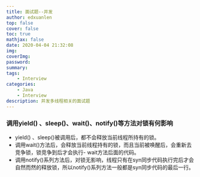 ```yaml
---
title: 面试题--并发
author: edxuanlen
top: false
cover: false
toc: true
mathjax: false
date: 2020-04-04 21:32:08
img:
coverImg:
password:
summary:
tags: 
    - Interview
categories:
    - Java
    - Interview
description: 并发多线程相关的面试题
---
```



### 调用yield() 、sleep()、wait()、notify()等方法对锁有何影响

- yield() 、sleep()被调用后，都不会释放当前线程所持有的锁。  
- 调用wait()方法后，会释放当前线程持有的锁，而且当前被唤醒后，会重新去竞争锁，锁竞争到后才会执行- wait方法后面的代码。  
- 调用notify()系列方法后，对锁无影响，线程只有在syn同步代码执行完后才会自然而然的释放锁，所以notify()系列方法一般都是syn同步代码的最后一行。  

